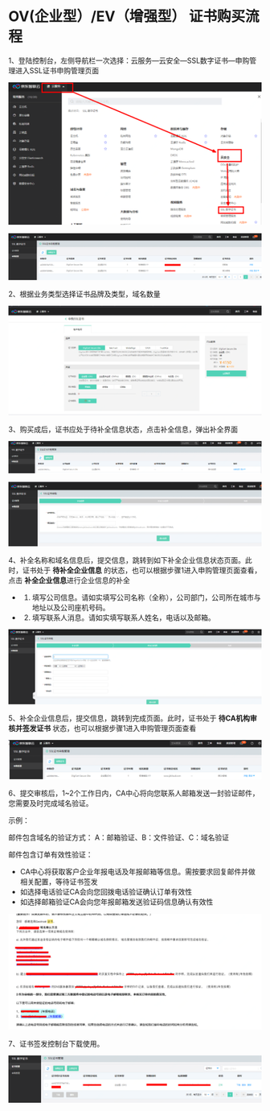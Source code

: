 
# OV(企业型）/EV（增强型） 证书购买流程

1、登陆控制台，左侧导航栏一次选择：云服务—云安全—SSL数字证书—申购管理进入SSL证书申购管理页面

![image-20210127153106621](/image/SSL-Certification/20210311/image-20210127153106621.png)

![image-20210127153222575](/image/SSL-Certification/20210311/image-20210127153222575.png)

2、根据业务类型选择证书品牌及类型，域名数量

![image-20210127153429405](/image/SSL-Certification/20210311/image-20210127153429405.png)

3、购买成后，证书应处于待补全信息状态，点击补全信息，弹出补全界面

![image-20210127153912325](/image/SSL-Certification/20210311/image-20210127153912325.png)

![image-20210127154032118](/image/SSL-Certification/20210311/image-20210127154032118.png)

4、补全名称和域名信息后，提交信息，跳转到如下补全企业信息状态页面。此时，证书处于 **待补全企业信息** 的状态，也可以根据步骤1进入申购管理页面查看，点击 **补全企业信息**进行企业信息的补全

- 1. 填写公司信息。请如实填写公司名称（全称），公司部门，公司所在城市与地址以及公司座机号码。
- 2. 填写联系人消息。请如实填写联系人姓名，电话以及邮箱。

![image-20210127154630834](/image/SSL-Certification/20210311/image-20210127154630834.png)

5、补全企业信息后，提交信息，跳转到完成页面。此时，证书处于 **待CA机构审核并签发证书** 状态，也可以根据步骤1进入申购管理页面查看

![image-20210127161053998](/image/SSL-Certification/20210311/image-20210127161053998.png)

6、提交审核后，1~2个工作日内，CA中心将向您联系人邮箱发送一封验证邮件，您需要及时完成域名验证。

示例：

邮件包含域名的验证方式： A：邮箱验证、B：文件验证、C：域名验证

邮件包含订单有效性验证：
- CA中心将获取客户企业年报电话及年报邮箱等信息。需按要求回复邮件并做相关配置，等待证书签发
- 如选择电话验证CA会向您回拨电话验证确认订单有效性
- 如选择邮箱验证CA会向您年报邮箱发送验证码信息确认有效性

![image-20210127161936840](/image/SSL-Certification/20210311/image-20210127161936840.png)

7、证书签发控制台下载使用。

![image-20210127180607630](/image/SSL-Certification/20210311/image-20210127180607630.png)
